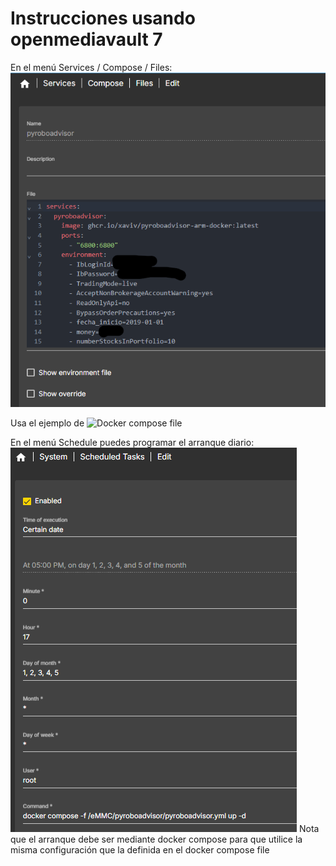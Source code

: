 # Instrucciones usando openmediavault 7

En el menú Services / Compose / Files:
![Ejemplo de dockerfile](assets/omv_dockerfile.png)

Usa el ejemplo de ![Docker compose file](Dockerfile.yml)

En el menú Schedule puedes programar el arranque diario:
![Ejemplo de tarea programada](assets/omv_crontask.png)
Nota que el arranque debe ser mediante docker compose para que utilice la misma configuración que la definida en el docker compose file
